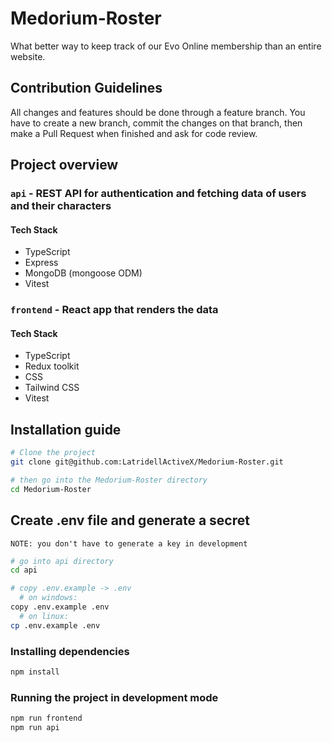 # Medorium-Roster

What better way to keep track of our Evo Online membership than an entire website.

## Contribution Guidelines

All changes and features should be done through a feature branch.
You have to create a new branch, commit the changes on that branch,
then make a Pull Request when finished and ask for code review.

## Project overview

### `api` - REST API for authentication and fetching data of users and their characters

#### Tech Stack

- TypeScript
- Express
- MongoDB (mongoose ODM)
- Vitest

### `frontend` - React app that renders the data

#### Tech Stack

- TypeScript
- Redux toolkit
- CSS
- Tailwind CSS
- Vitest

## Installation guide

```bash
# Clone the project
git clone git@github.com:LatridellActiveX/Medorium-Roster.git

# then go into the Medorium-Roster directory
cd Medorium-Roster
```

## Create .env file and generate a secret

`NOTE: you don't have to generate a key in development`

```bash
# go into api directory
cd api

# copy .env.example -> .env
  # on windows:
copy .env.example .env
  # on linux:
cp .env.example .env
```

### Installing dependencies

```bash
npm install
```

### Running the project in development mode

```bash
npm run frontend
npm run api
```

